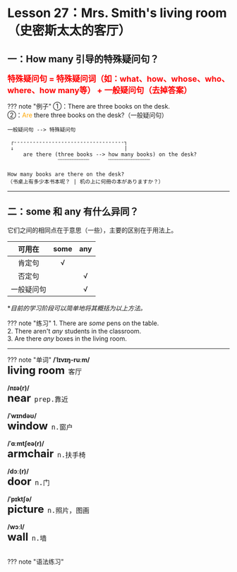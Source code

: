 # Lesson 27：Mrs. Smith's living room（史密斯太太的客厅）


## 一：How many 引导的特殊疑问句？

<font size=4 color=red>**特殊疑问句 = 特殊疑问词（如：what、how、whose、who、where、how many等） + 一般疑问句（去掉答案）**</font>

??? note "例子"
    ①：There are three books on the desk.<br>
    ②：<font color=orange>Are</font> there three books on the desk?（一般疑问句）<br>

```text
一般疑问句 --> 特殊疑问句

 ┌-----------------------------------┐
 ↓                                   |
     are there (three books --> how many books) on the desk?
                ﹋﹋﹋﹋﹋﹋      ﹋﹋﹋﹋﹋﹋﹋﹋

How many books are there on the desk?
（书桌上有多少本书本呢？ | 机の上に何冊の本がありますか？）

```


---
## 二：some 和 any 有什么异同？

它们之间的相同点在于意思（一些），主要的区别在于用法上。

| 可用在 | some | any |
| :-: | :-: | :-: |
| 肯定句 | √ | |
| 否定句 | | √ |
| 一般疑问句 | | √ |

**目前的学习阶段可以简单地将其概括为以上方法。*


??? note "练习"
    1. There are *some* pens on the table.<br>
    2. There aren't *any* students in the classroom.<br>
    3. Are there *any* boxes in the living room.<br>


---
??? note "单词"
    **/ˈlɪvɪŋ-ruːm/**<br>
    <font size=5>**living room**</font>&nbsp;&nbsp;<font size=4>`客厅`</font><br>
    <br>
    **/nɪə(r)/**<br>
    <font size=5>**near**</font>&nbsp;&nbsp;<font size=4>`prep.靠近`</font><br>
    <br>
    **/ˈwɪndəʊ/**<br>
    <font size=5>**window**</font>&nbsp;&nbsp;<font size=4>`n.窗户`</font><br>
    <br>
    **/ˈɑːmtʃeə(r)/**<br>
    <font size=5>**armchair**</font>&nbsp;&nbsp;<font size=4>`n.扶手椅`</font><br>
    <br>
    **/dɔː(r)/**<br>
    <font size=5>**door**</font>&nbsp;&nbsp;<font size=4>`n.门`</font><br>
    <br>
    **/ˈpɪktʃə/**<br>
    <font size=5>**picture**</font>&nbsp;&nbsp;<font size=4>`n.照片，图画`</font><br>
    <br>
    **/wɔːl/**<br>
    <font size=5>**wall**</font>&nbsp;&nbsp;<font size=4>`n.墙`</font><br>
    <br>


??? note "语法练习"


